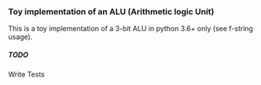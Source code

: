 ### Toy implementation of an ALU (Arithmetic logic Unit)


This is a toy implementation of a 3-bit ALU in python 3.6+ only (see f-string usage).


##### TODO 

Write Tests 